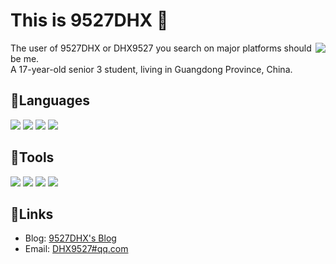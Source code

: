 # This is 9527DHX 👋

<img align="right" src="https://github-readme-stats.vercel.app/api?username=9527DHX&show_icons=true"/>

The user of 9527DHX or DHX9527 you search on major platforms should be me.  
A 17-year-old senior 3 student, living in Guangdong Province, China.

## 💬Languages

![](https://img.shields.io/badge/HTML/CSS-Learning-0066B8?style=flat-square&logo=HTML5&logoColor=ffffff) ![](https://img.shields.io/badge/PHP-Learning-0066B8?style=flat-square&logo=PHP&logoColor=ffffff) ![](https://img.shields.io/badge/C++-Learning-0066B8?style=flat-square&logo=Cplusplus&logoColor=ffffff) ![](https://img.shields.io/badge/Python-Learning-0066B8?style=flat-square&logo=Python&logoColor=ffffff)

## 🧰Tools

[![](https://img.shields.io/badge/Windows-10-2376bc?style=flat-square&logo=windows&logoColor=ffffff)](https://www.microsoft.com/windows/) [![](https://img.shields.io/badge/Xiaomi-8UD-FF6A00?style=flat-square&logo=xiaomi&logoColor=ffffff)](https://mi.com/) [![](https://img.shields.io/badge/VisualStudio-Code-0066B8?style=flat-square&logo=VisualStudio&logoColor=ffffff)](https://code.visualstudio.com/) [![](https://img.shields.io/badge/Edge-Surf-0066B8?style=flat-square&logo=MicrosoftEdge&logoColor=ffffff)](https://code.visualstudio.com/)

## 🔗Links

* Blog: [9527DHX's Blog](https://9527dhx.top/)
* Email: [DHX9527#qq.com](mailto:DHX9527@qq.com)

<!--
**9527DHX/9527DHX** is a ✨ _special_ ✨ repository because its `README.md` (this file) appears on your GitHub profile.

Here are some ideas to get you started:

- 🔭 I’m currently working on ...
- 🌱 I’m currently learning ...
- 👯 I’m looking to collaborate on ...
- 🤔 I’m looking for help with ...
- 💬 Ask me about ...
- 📫 How to reach me: ...
- 😄 Pronouns: ...
- ⚡ Fun fact: ...
  -->


